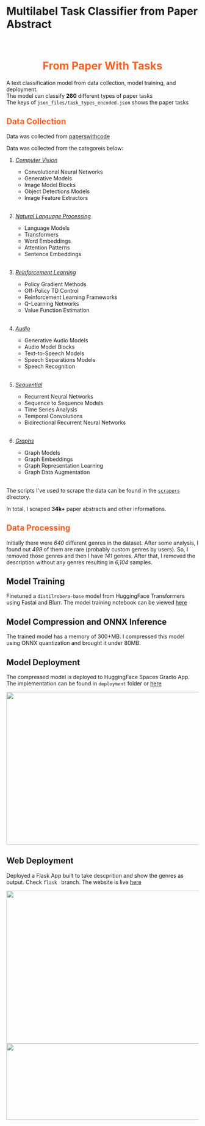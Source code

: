 # Multilabel Task Classifier from Paper Abstract 
</br>

<h1 align='center' style=color:#fe5e21;><strong>From Paper With Tasks</strong></h1>

A text classification model from data collection, model training, and deployment. <br/>
The model can classify **260** different types of paper tasks <br/>The keys of `json_files/task_types_encoded.json` shows the paper tasks
<br/>

 <h2 style=color:#fe5e21;>Data Collection</h2>

Data was collected from [paperswithcode](https://www.paperswithcode.com)

Data was collected from the categoreis below:
1. [*Computer Vision*](https://paperswithcode.com/methods/area/computer-vision)
    * Convolutional Neural Networks
    * Generative Models
    * Image Model Blocks
    * Object Detections Models
    * Image Feature Extractors
<br/><br/>

2. [*Natural Language Processing*](https://paperswithcode.com/methods/area/natural-language-processing)
    * Language Models
    * Transformers
    * Word Embeddings
    * Attention Patterns
    * Sentence Embeddings
<br/><br/>

3. [*Reinforcement Learning*](https://paperswithcode.com/methods/area/reinforcement-learning)
    * Policy Gradient Methods
    * Off-Policy TD Control
    * Reinforcement Learning Frameworks
    * Q-Learning Networks
    * Value Function Estimation
<br/><br/>

4. [*Audio*](https://paperswithcode.com/methods/area/audio)
    * Generative Audio Models
    * Audio Model Blocks
    * Text-to-Speech Models
    * Speech Separations Models
    * Speech Recognition
<br/><br/>

5. [*Sequential*](https://paperswithcode.com/methods/area/sequential)
    * Recurrent Neural Networks
    * Sequence to Sequence Models
    * Time Series Analysis
    * Temporal Convolutions
    * Bidirectional Recurrent Neural Networks
<br/><br/>

6. [*Graphs*](https://paperswithcode.com/methods/area/graphs)
    * Graph Models
    * Graph Embeddings
    * Graph Representation Learning
    * Graph Data Augmentation
<br/><br/>

The scripts I've used to scrape the data can be found in the [`scrapers`](https://github.com/Tasfiq-K/from-paper-with-tasks/tree/main/scrapers) directory. 

In total, I scraped **34k+** paper abstracts and other informations.

<h2 style=color:#fe5e21;>Data Processing</h2>

Initially there were *640* different genres in the dataset. After some analysis, I found out *499* of them are rare (probably custom genres by users). So, I removed those genres and then I have *141* genres. After that, I removed the description without any genres resulting in *6,104* samples.

## Model Training

Finetuned a `distilrobera-base` model from HuggingFace Transformers using Fastai and Blurr. The model training notebook can be viewed [here](https://github.com/msi1427/MultiLabel-Book-Genre-Classifier/blob/main/notebooks/multilabel_text_classification.ipynb)

## Model Compression and ONNX Inference

The trained model has a memory of 300+MB. I compressed this model using ONNX quantization and brought it under 80MB. 

## Model Deployment

The compressed model is deployed to HuggingFace Spaces Gradio App. The implementation can be found in `deployment` folder or [here](https://huggingface.co/spaces/msideadman/multilabel-book-genre-classifier) 

<img src = "deployment/gradio_app.PNG" width="800" height="400">

## Web Deployment
Deployed a Flask App built to take descprition and show the genres as output. Check `flask ` branch. The website is live [here](https://multilabel-book-genre-classifier.onrender.com) 

<img src = "deployment/flask_app_home.PNG" width="800" height="400">
<img src = "deployment/flask_app_results.PNG" width="800" height="200">